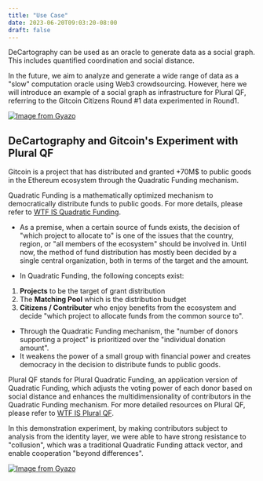 ```yaml
---
title: "Use Case"
date: 2023-06-20T09:03:20-08:00
draft: false
---
```


DeCartography can be used as an oracle to generate data as a social graph. This includes quantified coordination and social distance.

In the future, we aim to analyze and generate a wide range of data as a "slow" computation oracle using Web3 crowdsourcing. However, here we will introduce an example of a social graph as infrastructure for Plural QF, referring to the Gitcoin Citizens Round #1 data experimented in Round1.

[![Image from Gyazo](https://i.gyazo.com/e75a15919ea466ca244ee60532c71f79.png)](https://gyazo.com/e75a15919ea466ca244ee60532c71f79)

## DeCartography and Gitcoin's Experiment with Plural QF

Gitcoin is a project that has distributed and granted +70M$ to public goods in the Ethereum ecosystem through the Quadratic Funding mechanism.

Quadratic Funding is a mathematically optimized mechanism to democratically distribute funds to public goods. For more details, please refer to [WTF IS Quadratic Funding](https://wtfisqf.com/?grant=&grant=&grant=&grant=&match=1000).

- As a premise, when a certain source of funds exists, the decision of "which project to allocate to" is one of the issues that the country, region, or "all members of the ecosystem" should be involved in. Until now, the method of fund distribution has mostly been decided by a single central organization, both in terms of the target and the amount.

- In Quadratic Funding, the following concepts exist:
1. **Projects** to be the target of grant distribution
2. The **Matching Pool** which is the distribution budget
3. **Citizens / Contributer** who enjoy benefits from the ecosystem and decide "which project to allocate funds from the common source to".

- Through the Quadratic Funding mechanism, the "number of donors supporting a project" is prioritized over the "individual donation amount".
- It weakens the power of a small group with financial power and creates democracy in the decision to distribute funds to public goods.

Plural QF stands for Plural Quadratic Funding, an application version of Quadratic Funding, which adjusts the voting power of each donor based on social distance and enhances the multidimensionality of contributors in the Quadratic Funding mechanism. For more detailed resources on Plural QF, please refer to [WTF IS Plural QF](https://wtfipluralqf.decartography.com/).

In this demonstration experiment, by making contributors subject to analysis from the identity layer, we were able to have strong resistance to "collusion", which was a traditional Quadratic Funding attack vector, and enable cooperation "beyond differences".

[![Image from Gyazo](https://i.gyazo.com/9ab616536e71f82994e44e7039fd2bb5.png)](https://gyazo.com/9ab616536e71f82994e44e7039fd2bb5)
